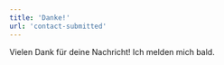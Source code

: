 ```yaml
---
title: 'Danke!'
url: 'contact-submitted'
---
```


Vielen Dank für deine Nachricht! Ich melden mich bald.
